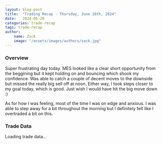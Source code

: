 ```yaml
---
layout: blog-post
title:  "Trading Recap - Thursday, June 20th, 2024"
date:   2024-06-20
categories: trade-recap
tags: trade-recap
author:
    name: Zack
    image: "/assets/images/authors/zack.jpg"
---
```


### Overview
Super frustrating day today. MES looked like a clear short opportunity from the beggining but it kept holding on and bouncing which shook my confidence. Was able to catch a couple of decent moves to the downside but missed the really big sell off at noon. Either way, I took steps closer to my goal today, which is good. Just wish I would have hit the big move down :) 

As for how I was feeling, most of the time I was on edge and anxious. I was able to step away for a bit throughout the morning but I definitely felt like I overtraded a bit on this. 


### Trade Data

<div class="trade-table-container">
<div id="trade-table-placeholder">Loading trade data...</div>

<script>
  document.addEventListener("DOMContentLoaded", function() {
    const tradeDate = "2024-06-20";  // Replace with the date of the trades you want to display
    const apiEndpoint = "https://x6vqzeow7a.execute-api.us-east-1.amazonaws.com/default/get-trade-recaps";
    fetchTradeData(tradeDate, 'trade-table-placeholder', apiEndpoint);
  });
</script>


</div>